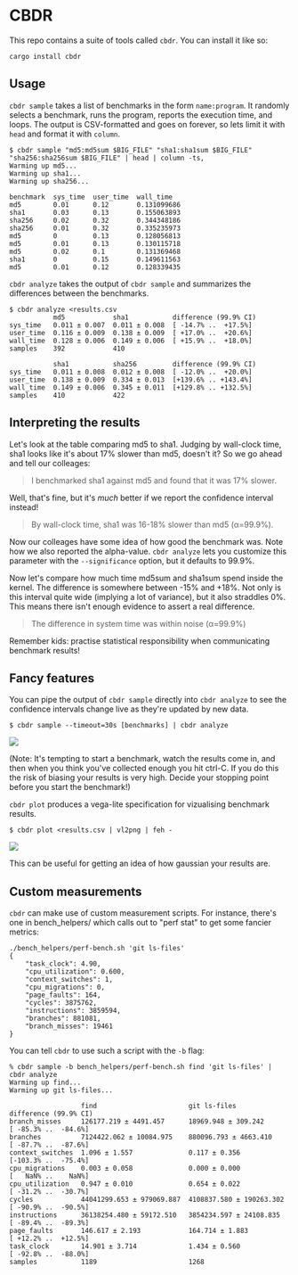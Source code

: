 # CBDR

This repo contains a suite of tools called `cbdr`.  You can install it like so:

```
cargo install cbdr
```

## Usage

`cbdr sample` takes a list of benchmarks in the form `name:program`.
It randomly selects a benchmark, runs the program, reports the execution
time, and loops.  The output is CSV-formatted and goes on forever, so lets
limit it with `head` and format it with `column`.

```
$ cbdr sample "md5:md5sum $BIG_FILE" "sha1:sha1sum $BIG_FILE" "sha256:sha256sum $BIG_FILE" | head | column -ts,
Warming up md5...
Warming up sha1...
Warming up sha256...

benchmark  sys_time  user_time  wall_time
md5        0.01      0.12       0.131099686
sha1       0.03      0.13       0.155063893
sha256     0.02      0.32       0.344348186
sha256     0.01      0.32       0.335235973
md5        0         0.13       0.128056813
md5        0.01      0.13       0.130115718
md5        0.02      0.1        0.131369468
sha1       0         0.15       0.149611563
md5        0.01      0.12       0.128339435
```

`cbdr analyze` takes the output of `cbdr sample` and summarizes the differences
between the benchmarks.

```
$ cbdr analyze <results.csv
           md5            sha1           difference (99.9% CI)
sys_time   0.011 ± 0.007  0.011 ± 0.008  [ -14.7% ..  +17.5%]
user_time  0.116 ± 0.009  0.138 ± 0.009  [ +17.0% ..  +20.6%]
wall_time  0.128 ± 0.006  0.149 ± 0.006  [ +15.9% ..  +18.0%]
samples    392            410

           sha1           sha256         difference (99.9% CI)
sys_time   0.011 ± 0.008  0.012 ± 0.008  [ -12.0% ..  +20.0%]
user_time  0.138 ± 0.009  0.334 ± 0.013  [+139.6% .. +143.4%]
wall_time  0.149 ± 0.006  0.345 ± 0.011  [+129.8% .. +132.5%]
samples    410            422
```

## Interpreting the results

Let's look at the table comparing md5 to sha1.  Judging by wall-clock time,
sha1 looks like it's about 17% slower than md5, doesn't it?  So we go ahead
and tell our colleages:

> I benchmarked sha1 against md5 and found that it was 17% slower.

Well, that's fine, but it's _much_ better if we report the confidence
interval instead!

> By wall-clock time, sha1 was 16-18% slower than md5 (α=99.9%).

Now our colleages have some idea of how good the benchmark was.  Note how
we also reported the alpha-value.  `cbdr analyze` lets you customize this
parameter with the `--significance` option, but it defaults to 99.9%.

Now let's compare how much time md5sum and sha1sum spend inside the kernel.
The difference is somewhere between -15% and +18%.  Not only is this interval
quite wide (implying a lot of variance), but it also straddles 0%.  This means
there isn't enough evidence to assert a real difference.

> The difference in system time was within noise (α=99.9%)

Remember kids: practise statistical responsibility when communicating
benchmark results!

## Fancy features

You can pipe the output of `cbdr sample` directly into `cbdr analyze` to
see the confidence intervals change live as they're updated by new data.

```
$ cbdr sample --timeout=30s [benchmarks] | cbdr analyze
```

![](https://github.com/asayers/cbdr/raw/master/demo.gif)

(Note: It's tempting to start a benchmark, watch the results come in, and
then when you think you've collected enough you hit ctrl-C.  If you do this
the risk of biasing your results is very high.  Decide your stopping point
before you start the benchmark!)

`cbdr plot` produces a vega-lite specification for vizualising benchmark
results.

```
$ cbdr plot <results.csv | vl2png | feh -
```

![](https://github.com/asayers/cbdr/raw/master/demo.png)

This can be useful for getting an idea of how gaussian your results are.

## Custom measurements

`cbdr` can make use of custom measurement scripts.  For instance, there's one
in bench_helpers/ which calls out to "perf stat" to get some fancier metrics:

```
./bench_helpers/perf-bench.sh 'git ls-files'
{
    "task_clock": 4.90,
    "cpu_utilization": 0.600,
    "context_switches": 1,
    "cpu_migrations": 0,
    "page_faults": 164,
    "cycles": 3875762,
    "instructions": 3859594,
    "branches": 881081,
    "branch_misses": 19461
}
```

You can tell `cbdr` to use such a script with the `-b` flag:

```
% cbdr sample -b bench_helpers/perf-bench.sh find 'git ls-files' | cbdr analyze
Warming up find...
Warming up git ls-files...

                  find                       git ls-files              difference (99.9% CI)
branch_misses     126177.219 ± 4491.457      18969.948 ± 309.242       [ -85.3% ..  -84.6%]
branches          7124422.062 ± 10084.975    880096.793 ± 4663.410     [ -87.7% ..  -87.6%]
context_switches  1.096 ± 1.557              0.117 ± 0.356             [-103.3% ..  -75.4%]
cpu_migrations    0.003 ± 0.058              0.000 ± 0.000             [   NaN% ..    NaN%]
cpu_utilization   0.947 ± 0.010              0.654 ± 0.022             [ -31.2% ..  -30.7%]
cycles            44041299.653 ± 979069.887  4108837.580 ± 190263.302  [ -90.9% ..  -90.5%]
instructions      36138254.480 ± 59172.510   3854234.597 ± 24108.835   [ -89.4% ..  -89.3%]
page_faults       146.617 ± 2.193            164.714 ± 1.883           [ +12.2% ..  +12.5%]
task_clock        14.901 ± 3.714             1.434 ± 0.560             [ -92.8% ..  -88.0%]
samples           1189                       1268
```
